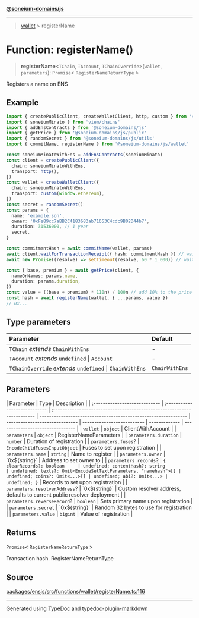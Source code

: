 [**@soneium-domains/js**](../README.md)

---

> [wallet](README.md) > registerName

# Function: registerName()

> **registerName**\<`TChain`, `TAccount`, `TChainOverride`\>(`wallet`, `parameters`): `Promise`\< `RegisterNameReturnType` \>

Registers a name on ENS

## Example

```ts
import { createPublicClient, createWalletClient, http, custom } from 'viem'
import { soneiumMinato } from 'viem/chains'
import { addEnsContracts } from '@soneium-domains/js'
import { getPrice } from '@soneium-domains/js/public'
import { randomSecret } from '@soneium-domains/js/utils'
import { commitName, registerName } from '@soneium-domains/js/wallet'

const soneiumMinatoWithEns = addEnsContracts(soneiumMinato)
const client = createPublicClient({
  chain: soneiumMinatoWithEns,
  transport: http(),
})
const wallet = createWalletClient({
  chain: soneiumMinatoWithEns,
  transport: custom(window.ethereum),
})
const secret = randomSecret()
const params = {
  name: 'example.son',
  owner: '0xFe89cc7aBB2C4183683ab71653C4cdc9B02D44b7',
  duration: 31536000, // 1 year
  secret,
}

const commitmentHash = await commitName(wallet, params)
await client.waitForTransactionReceipt({ hash: commitmentHash }) // wait for commitment to finalise
await new Promise((resolve) => setTimeout(resolve, 60 * 1_000)) // wait for commitment to be valid

const { base, premium } = await getPrice(client, {
  nameOrNames: params.name,
  duration: params.duration,
})
const value = ((base + premium) * 110n) / 100n // add 10% to the price for buffer
const hash = await registerName(wallet, { ...params, value })
// 0x...
```

## Type parameters

| Parameter                                                | Default        |
| :------------------------------------------------------- | :------------- |
| `TChain` _extends_ `ChainWithEns`                        | -              |
| `TAccount` _extends_ `undefined` \| `Account`            | -              |
| `TChainOverride` _extends_ `undefined` \| `ChainWithEns` | `ChainWithEns` |

## Parameters

| Parameter                     | Type                          | Description                                                             |
| :---------------------------- | :---------------------------- | :---------------------------------------------------------------------- | -------------------------------------------------------------- | ------------------------------ | -------------------------- | ------------- | -------------------------------- |
| `wallet`                      | `object`                      | ClientWithAccount                                                       |
| `parameters`                  | `object`                      | RegisterNameParameters                                                  |
| `parameters.duration`         | `number`                      | Duration of registration                                                |
| `parameters.fuses`?           | `EncodeChildFusesInputObject` | Fuses to set upon registration                                          |
| `parameters.name`             | `string`                      | Name to register                                                        |
| `parameters.owner`            | \`0x$\{string}\`              | Address to set owner to                                                 |
| `parameters.records`?         | `{ clearRecords?: boolean     | undefined; contentHash?: string                                         | undefined; texts?: Omit<EncodeSetTextParameters, "namehash">[] | undefined; coins?: Omit<...>[] | undefined; abi?: Omit<...> | undefined; }` | Records to set upon registration |
| `parameters.resolverAddress`? | \`0x$\{string}\`              | Custom resolver address, defaults to current public resolver deployment |
| `parameters.reverseRecord`?   | `boolean`                     | Sets primary name upon registration                                     |
| `parameters.secret`           | \`0x$\{string}\`              | Random 32 bytes to use for registration                                 |
| `parameters.value`            | `bigint`                      | Value of registration                                                   |

## Returns

`Promise`\< `RegisterNameReturnType` \>

Transaction hash. RegisterNameReturnType

## Source

[packages/ensjs/src/functions/wallet/registerName.ts:116](https://github.com/ensdomains/ensjs-v3/blob/1b90b888/packages/ensjs/src/functions/wallet/registerName.ts#L116)

---

Generated using [TypeDoc](https://typedoc.org/) and [typedoc-plugin-markdown](https://www.npmjs.com/package/typedoc-plugin-markdown)
